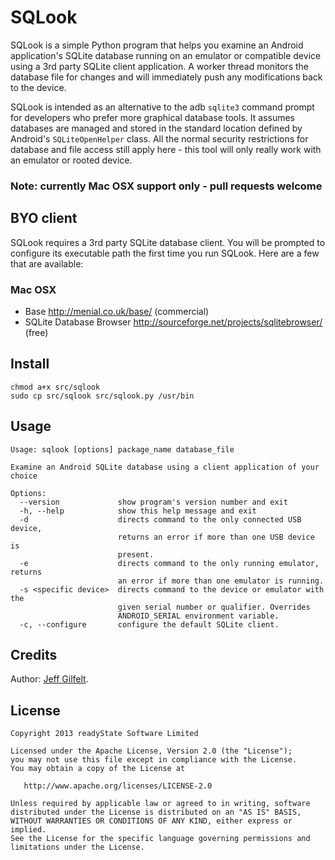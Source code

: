 SQLook
======

SQLook is a simple Python program that helps you examine an Android application's SQLite database running on an emulator or compatible device using a 3rd party SQLite client application. A worker thread monitors the database file for changes and will immediately push any modifications back to the device. 

SQLook is intended as an alternative to the adb `sqlite3` command prompt for developers who prefer more graphical database tools. It assumes databases are managed and stored in the standard location defined by Android's `SQLiteOpenHelper` class. All the normal security restrictions for database and file access still apply here - this tool will only really work with an emulator or rooted device.

### Note: currently Mac OSX support only - pull requests welcome

BYO client
----------

SQLook requires a 3rd party SQLite database client. You will be prompted to configure its executable path the first time you run SQLook. Here are a few that are available:

### Mac OSX

- Base http://menial.co.uk/base/ (commercial)
- SQLite Database Browser http://sourceforge.net/projects/sqlitebrowser/ (free)

Install
-------

    chmod a+x src/sqlook 
    sudo cp src/sqlook src/sqlook.py /usr/bin

Usage
-----

    Usage: sqlook [options] package_name database_file
    
    Examine an Android SQLite database using a client application of your choice
    
    Options:
      --version             show program's version number and exit
      -h, --help            show this help message and exit
      -d                    directs command to the only connected USB device,
                            returns an error if more than one USB device is
                            present.
      -e                    directs command to the only running emulator, returns
                            an error if more than one emulator is running.
      -s <specific device>  directs command to the device or emulator with the
                            given serial number or qualifier. Overrides
                            ANDROID_SERIAL environment variable.
      -c, --configure       configure the default SQLite client.

Credits
-------

Author: [Jeff Gilfelt](https://github.com/jgilfelt).


License
-------

    Copyright 2013 readyState Software Limited

    Licensed under the Apache License, Version 2.0 (the "License");
    you may not use this file except in compliance with the License.
    You may obtain a copy of the License at

       http://www.apache.org/licenses/LICENSE-2.0

    Unless required by applicable law or agreed to in writing, software
    distributed under the License is distributed on an "AS IS" BASIS,
    WITHOUT WARRANTIES OR CONDITIONS OF ANY KIND, either express or implied.
    See the License for the specific language governing permissions and
    limitations under the License.
